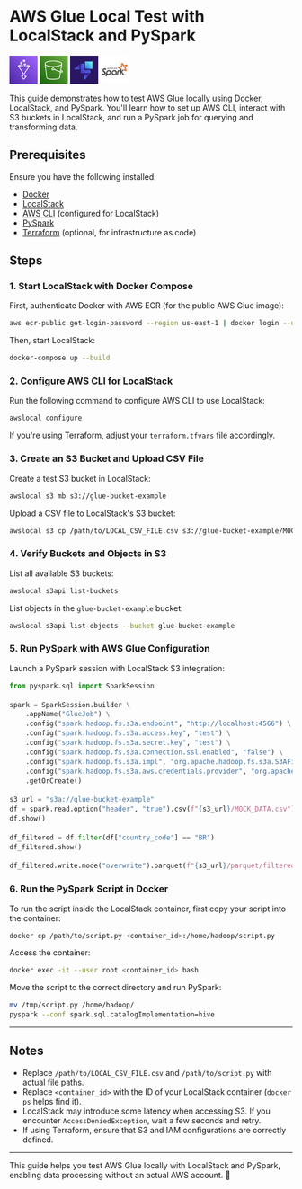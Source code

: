 # AWS Glue Local Test with LocalStack and PySpark

<img src="aws-glue.svg" alt="AWS Glue" width="50"/> <img src="s3.svg" alt="S3" width="50"/> <img src="localstack.jpg" alt="LocalStack" width="50"/> <img src="pyspark.png" alt="PySpark" width="50"/>

This guide demonstrates how to test AWS Glue locally using Docker, LocalStack, and PySpark. You'll learn how to set up AWS CLI, interact with S3 buckets in LocalStack, and run a PySpark job for querying and transforming data.

## Prerequisites

Ensure you have the following installed:

- [Docker](https://www.docker.com/)
- [LocalStack](https://localstack.cloud/)
- [AWS CLI](https://aws.amazon.com/cli/) (configured for LocalStack)
- [PySpark](https://spark.apache.org/docs/latest/api/python/)
- [Terraform](https://developer.hashicorp.com/terraform/downloads) (optional, for infrastructure as code)

## Steps

### 1. Start LocalStack with Docker Compose

First, authenticate Docker with AWS ECR (for the public AWS Glue image):

```bash
aws ecr-public get-login-password --region us-east-1 | docker login --username AWS --password-stdin public.ecr.aws
```

Then, start LocalStack:

```bash
docker-compose up --build
```

### 2. Configure AWS CLI for LocalStack

Run the following command to configure AWS CLI to use LocalStack:

```bash
awslocal configure
```

If you're using Terraform, adjust your `terraform.tfvars` file accordingly.

### 3. Create an S3 Bucket and Upload CSV File

Create a test S3 bucket in LocalStack:

```bash
awslocal s3 mb s3://glue-bucket-example
```

Upload a CSV file to LocalStack's S3 bucket:

```bash
awslocal s3 cp /path/to/LOCAL_CSV_FILE.csv s3://glue-bucket-example/MOCK_DATA.csv
```

### 4. Verify Buckets and Objects in S3

List all available S3 buckets:

```bash
awslocal s3api list-buckets
```

List objects in the `glue-bucket-example` bucket:

```bash
awslocal s3api list-objects --bucket glue-bucket-example
```

### 5. Run PySpark with AWS Glue Configuration

Launch a PySpark session with LocalStack S3 integration:

```python
from pyspark.sql import SparkSession

spark = SparkSession.builder \
    .appName("GlueJob") \
    .config("spark.hadoop.fs.s3a.endpoint", "http://localhost:4566") \
    .config("spark.hadoop.fs.s3a.access.key", "test") \
    .config("spark.hadoop.fs.s3a.secret.key", "test") \
    .config("spark.hadoop.fs.s3a.connection.ssl.enabled", "false") \
    .config("spark.hadoop.fs.s3a.impl", "org.apache.hadoop.fs.s3a.S3AFileSystem") \
    .config("spark.hadoop.fs.s3a.aws.credentials.provider", "org.apache.hadoop.fs.s3a.SimpleAWSCredentialsProvider") \
    .getOrCreate()

s3_url = "s3a://glue-bucket-example"
df = spark.read.option("header", "true").csv(f"{s3_url}/MOCK_DATA.csv")
df.show()

df_filtered = df.filter(df["country_code"] == "BR")
df_filtered.show()

df_filtered.write.mode("overwrite").parquet(f"{s3_url}/parquet/filtered_data.parquet")
```

### 6. Run the PySpark Script in Docker

To run the script inside the LocalStack container, first copy your script into the container:

```bash
docker cp /path/to/script.py <container_id>:/home/hadoop/script.py
```

Access the container:

```bash
docker exec -it --user root <container_id> bash
```

Move the script to the correct directory and run PySpark:

```bash
mv /tmp/script.py /home/hadoop/
pyspark --conf spark.sql.catalogImplementation=hive
```

---

## Notes

- Replace `/path/to/LOCAL_CSV_FILE.csv` and `/path/to/script.py` with actual file paths.
- Replace `<container_id>` with the ID of your LocalStack container (`docker ps` helps find it).
- LocalStack may introduce some latency when accessing S3. If you encounter `AccessDeniedException`, wait a few seconds and retry.
- If using Terraform, ensure that S3 and IAM configurations are correctly defined.

---

This guide helps you test AWS Glue locally with LocalStack and PySpark, enabling data processing without an actual AWS account. 🚀

